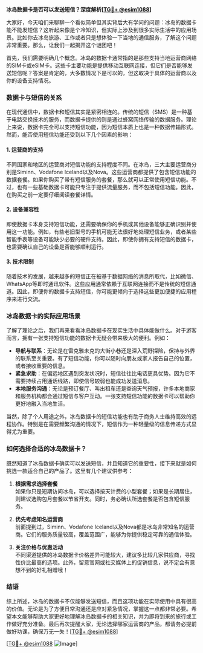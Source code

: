 **冰岛数据卡是否可以发送短信？深度解析[[TG💪+ @esim1088](https://t.me/s/esim1088)]**

大家好，今天咱们来聊聊一个看似简单但其实背后大有学问的问题：冰岛的数据卡能不能发短信？这听起来像是个冷知识，但实际上涉及到很多实际生活中的应用场景。比如你去冰岛旅游、工作或者只是想体验一下当地的通信服务，了解这个问题非常重要。那么，让我们一起揭开这个谜团吧！

首先，我们需要明确几个概念。冰岛的数据卡通常指的是那些支持当地运营商网络的SIM卡或eSIM卡。这些卡主要功能是提供移动互联网连接，但它们是否能够发送短信呢？答案是肯定的，大多数情况下是可以的，但这取决于具体的运营商以及你的设备支持情况。

### 数据卡与短信的关系

在现代通信中，数据卡和短信其实是紧密相连的。传统的短信（SMS）是一种基于电路交换技术的服务，而数据卡提供的则是通过蜂窝网络传输的数据服务。理论上来说，数据卡完全可以支持短信功能，因为短信本质上也是一种数据传输形式。然而，能否使用短信功能还受到以下几个因素的影响：

#### 1. **运营商的支持**
   不同国家和地区的运营商对短信功能的支持程度不同。在冰岛，三大主要运营商分别是Siminn、Vodafone Iceland以及Nova。这些运营商都提供了包含短信功能的数据套餐。如果你购买了带有短信服务的套餐，那么就可以正常使用短信功能。不过，也有一些基础数据卡可能只专注于提供流量服务，而不包括短信功能。因此，在购买之前一定要仔细阅读套餐详情。

#### 2. **设备兼容性**
   即使数据卡本身支持短信功能，还需要确保你的手机或其他设备能够正确识别并使用这一功能。例如，有些老旧型号的手机可能无法很好地处理短信业务，或者某些智能手表等设备可能缺少必要的硬件支持。因此，即使你拥有支持短信的数据卡，也需要确认自己的设备是否能够顺利运行。

#### 3. **技术限制**
   随着技术的发展，越来越多的短信正在被基于数据网络的消息所取代，比如微信、WhatsApp等即时通讯软件。这些应用通常依赖于互联网连接而不是传统的短信通道。因此，即便你的数据卡支持短信，你可能更倾向于选择这些更加便捷的应用程序来进行交流。

### 冰岛数据卡的实际应用场景

了解了理论之后，我们再来看看冰岛数据卡在现实生活中具体能做什么。对于游客而言，拥有一张支持短信功能的数据卡无疑会带来极大的便利。例如：

- **导航与联系**：无论是在雷克雅未克的大街小巷还是深入荒野探险，保持与外界的联系至关重要。有了短信功能，你可以随时向朋友或家人报告自己的位置，或者接收重要的信息。
- **紧急求助**：在偏远地区遇到突发状况时，短信往往比电话更具优势。因为它不需要持续占用通话线路，即使信号较弱也能成功发送消息。
- **本地服务沟通**：无论是预订餐厅、叫出租车还是查询天气预报，许多本地商家和服务机构都会通过短信与客户互动。一张支持短信功能的数据卡可以帮助你更好地融入当地生活。

当然，除了个人用途之外，冰岛数据卡的短信功能也有助于商务人士维持高效的远程协作。特别是在需要频繁沟通的情况下，短信作为一种轻量级的信息传递方式显得尤为重要。

### 如何选择合适的冰岛数据卡？

既然知道了冰岛数据卡确实可以发送短信，并且知道它的重要性，接下来就是如何挑选一款适合自己的产品了。这里有几个建议供参考：

1. **根据需求选择套餐**  
   如果你只是短期访问冰岛，可以选择按天计费的小型套餐；如果是长期居住，则建议选购包月套餐以节省开支。同时，务必确认所选套餐是否包含短信服务。

2. **优先考虑知名运营商**  
   前面提到过，Siminn、Vodafone Iceland以及Nova都是冰岛非常知名的运营商。它们的服务质量较高，覆盖范围广，能够为你提供稳定可靠的通信体验。

3. **关注价格与优惠活动**  
   不同渠道提供的冰岛数据卡价格差异可能较大，建议多比较几家供应商，寻找性价比最高的选项。此外，留意官网或社交媒体上的促销信息，说不定会有意想不到的好礼相赠哦！

### 结语

综上所述，冰岛的数据卡不仅能够发送短信，而且这项功能在实际使用中具有很高的价值。无论是为了方便日常沟通还是应对紧急情况，掌握这一点都非常必要。希望本文能够帮助大家更好地理解冰岛数据卡的相关知识，并为即将到来的旅行或工作做好充分准备。最后再次提醒大家，无论选择哪家运营商的产品，都请务必提前做好功课，确保万无一失！[[TG💪+ @esim1088](https://t.me/s/esim1088)]

[[TG💪+ @esim1088](https://t.me/s/esim1088) ![Image](https://i.postimg.cc/4NQfJmqS/Snipaste-2025-05-13-00-14-12.png)]